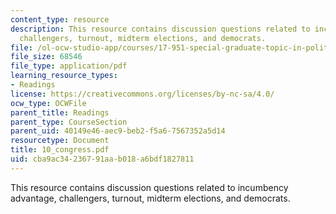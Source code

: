 ```yaml
---
content_type: resource
description: This resource contains discussion questions related to incumbency advantage,
  challengers, turnout, midterm elections, and democrats.
file: /ol-ocw-studio-app/courses/17-951-special-graduate-topic-in-political-science-political-behavior-fall-2005/cba9ac34236791aab018a6bdf1827811_10_congress.pdf
file_size: 68546
file_type: application/pdf
learning_resource_types:
- Readings
license: https://creativecommons.org/licenses/by-nc-sa/4.0/
ocw_type: OCWFile
parent_title: Readings
parent_type: CourseSection
parent_uid: 40149e46-aec9-beb2-f5a6-7567352a5d14
resourcetype: Document
title: 10_congress.pdf
uid: cba9ac34-2367-91aa-b018-a6bdf1827811
---
```

This resource contains discussion questions related to incumbency advantage, challengers, turnout, midterm elections, and democrats.
